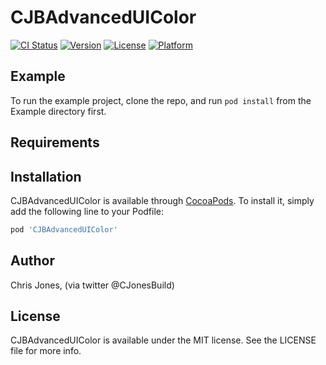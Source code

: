 # CJBAdvancedUIColor

[![CI Status](http://img.shields.io/travis/chris@jonsium.com/CJBAdvancedUIColor.svg?style=flat)](https://travis-ci.org/chris@jonsium.com/CJBAdvancedUIColor)
[![Version](https://img.shields.io/cocoapods/v/CJBAdvancedUIColor.svg?style=flat)](http://cocoapods.org/pods/CJBAdvancedUIColor)
[![License](https://img.shields.io/cocoapods/l/CJBAdvancedUIColor.svg?style=flat)](http://cocoapods.org/pods/CJBAdvancedUIColor)
[![Platform](https://img.shields.io/cocoapods/p/CJBAdvancedUIColor.svg?style=flat)](http://cocoapods.org/pods/CJBAdvancedUIColor)

## Example

To run the example project, clone the repo, and run `pod install` from the Example directory first.

## Requirements

## Installation

CJBAdvancedUIColor is available through [CocoaPods](http://cocoapods.org). To install
it, simply add the following line to your Podfile:

```ruby
pod 'CJBAdvancedUIColor'
```

## Author

Chris Jones, (via twitter @CJonesBuild)

## License

CJBAdvancedUIColor is available under the MIT license. See the LICENSE file for more info.

